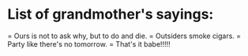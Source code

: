 # List of grandmother's sayings:
 = Ours is not to ask why, but to do and die.
 = Outsiders smoke cigars.
 = Party like there's no tomorrow. 
 = That's it babe!!!!!
